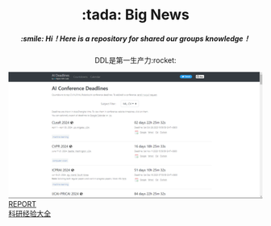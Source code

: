
<h1 align="center"> :tada: Big News </h1>

<h5 align="center"> :smile: Hi！Here is a repository for shared our groups knowledge！ </h5>

<div style="text-align: center;"> DDL是第一生产力:rocket:  </div>



[![img.png](Images/DDL.png)](https://aideadlin.es/?sub=CV,ML)   
[REPORT](REPORT.md)  
[科研经验大全](科研经验大全.md)
